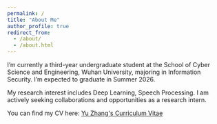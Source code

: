 ```yaml
---
permalink: /
title: "About Me"
author_profile: true
redirect_from: 
  - /about/
  - /about.html
---
```


I’m currently a third-year undergraduate student at the School of Cyber Science and Engineering, Wuhan University, majoring in Information Security. I’m expected to graduate in Summer 2026.

My research interest includes Deep Learning, Speech Processing. I am actively seeking collaborations and opportunities as a research intern.

You can find my CV here: [Yu Zhang's Curriculum Vitae](../files/CV.pdf)
